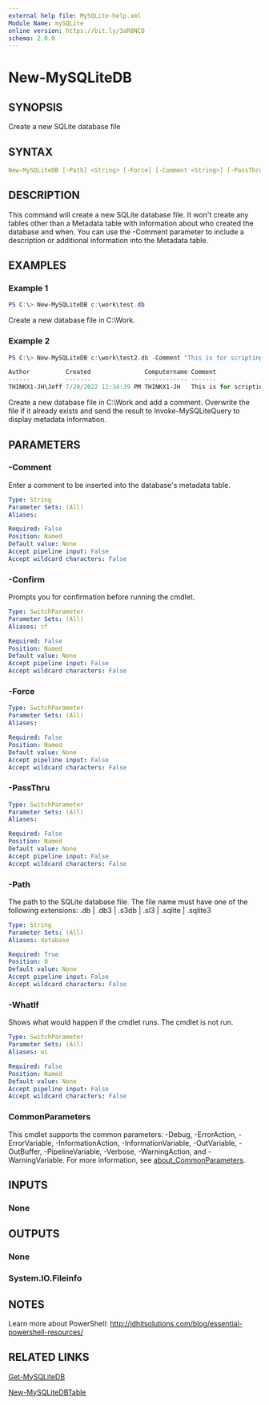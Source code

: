 ```yaml
---
external help file: MySQLite-help.xml
Module Name: mySQLite
online version: https://bit.ly/3aR8NCO
schema: 2.0.0
---
```


# New-MySQLiteDB

## SYNOPSIS

Create a new SQLite database file

## SYNTAX

```yaml
New-MySQLiteDB [-Path] <String> [-Force] [-Comment <String>] [-PassThru] [-WhatIf] [-Confirm] [<CommonParameters>]
```

## DESCRIPTION

This command will create a new SQLite database file. It won't create any tables other than a Metadata table with information about who created the database and when. You can use the -Comment parameter to include a description or additional information into the Metadata table.

## EXAMPLES

### Example 1

```powershell
PS C:\> New-MySQLiteDB c:\work\test.db
```

Create a new database file in C:\Work.

### Example 2

```powershell
PS C:\> New-MySQLiteDB c:\work\test2.db -Comment "This is for scripting stuff" -PassThru -force | Invoke-MySQLiteQuery -query "Select * from metadata"

Author          Created               Computername Comment
------          -------               ------------ -------
THINKX1-JH\Jeff 7/20/2022 12:34:39 PM THINKX1-JH   This is for scripting stuff
```

Create a new database file in C:\Work and add a comment. Overwrite the file if it already exists and send the result to Invoke-MySQLiteQuery to display metadata information.

## PARAMETERS

### -Comment

Enter a comment to be inserted into the database's metadata table.

```yaml
Type: String
Parameter Sets: (All)
Aliases:

Required: False
Position: Named
Default value: None
Accept pipeline input: False
Accept wildcard characters: False
```

### -Confirm

Prompts you for confirmation before running the cmdlet.

```yaml
Type: SwitchParameter
Parameter Sets: (All)
Aliases: cf

Required: False
Position: Named
Default value: None
Accept pipeline input: False
Accept wildcard characters: False
```

### -Force

```yaml
Type: SwitchParameter
Parameter Sets: (All)
Aliases:

Required: False
Position: Named
Default value: None
Accept pipeline input: False
Accept wildcard characters: False
```

### -PassThru

```yaml
Type: SwitchParameter
Parameter Sets: (All)
Aliases:

Required: False
Position: Named
Default value: None
Accept pipeline input: False
Accept wildcard characters: False
```

### -Path

The path to the SQLite database file. The file name must have one of the following extensions: .db | .db3 | .s3db | .sl3 | .sqlite | .sqlite3

```yaml
Type: String
Parameter Sets: (All)
Aliases: database

Required: True
Position: 0
Default value: None
Accept pipeline input: False
Accept wildcard characters: False
```

### -WhatIf

Shows what would happen if the cmdlet runs.
The cmdlet is not run.

```yaml
Type: SwitchParameter
Parameter Sets: (All)
Aliases: wi

Required: False
Position: Named
Default value: None
Accept pipeline input: False
Accept wildcard characters: False
```

### CommonParameters

This cmdlet supports the common parameters: -Debug, -ErrorAction, -ErrorVariable, -InformationAction, -InformationVariable, -OutVariable, -OutBuffer, -PipelineVariable, -Verbose, -WarningAction, and -WarningVariable. For more information, see [about_CommonParameters](http://go.microsoft.com/fwlink/?LinkID=113216).

## INPUTS

### None

## OUTPUTS

### None

### System.IO.Fileinfo

## NOTES

Learn more about PowerShell: http://jdhitsolutions.com/blog/essential-powershell-resources/

## RELATED LINKS

[Get-MySQLiteDB](Get-MySQLiteDB.md)

[New-MySQLiteDBTable](New-MySQLiteDBTable.md)
